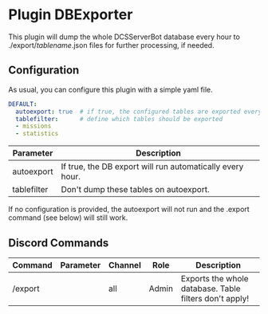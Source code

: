 # Plugin DBExporter
This plugin will dump the whole DCSServerBot database every hour to ./export/_tablename_.json files for further processing, if needed.

## Configuration
As usual, you can configure this plugin with a simple yaml file.
```yaml
DEFAULT:
  autoexport: true  # if true, the configured tables are exported every hour
  tablefilter:      # define which tables should be exported
  - missions
  - statistics
```

| Parameter   | Description                                               |
|-------------|-----------------------------------------------------------|
| autoexport  | If true, the DB export will run automatically every hour. |
| tablefilter | Don't dump these tables on autoexport.                    |

If no configuration is provided, the autoexport will not run and the .export command (see below) will still work.

## Discord Commands

| Command | Parameter | Channel | Role    | Description                                            |
|---------|-----------|---------|---------|--------------------------------------------------------|
| /export |           | all     | Admin   | Exports the whole database. Table filters don't apply! |

